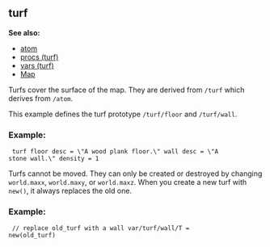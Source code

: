 ## turf
**See also:**
+   [atom](/ref/atom.md) 
+   [procs (turf)](/ref/turf/proc.md) 
+   [vars (turf)](/ref/turf/var.md) 
+   [Map](/ref/map.md) 

Turfs cover the surface of the map. They are derived from
`/turf` which derives from `/atom`. 

This example defines the
turf prototype `/turf/floor` and `/turf/wall`.
### Example:

```
 turf floor desc = \"A wood plank floor.\" wall desc = \"A
stone wall.\" density = 1 
```
 

Turfs cannot be moved.
They can only be created or destroyed by changing `world.maxx`,
`world.maxy`, or `world.maxz`. When you create a new turf with `new()`,
it always replaces the old one.
### Example:

```
 // replace old_turf with a wall var/turf/wall/T =
new(old_turf) 
```
